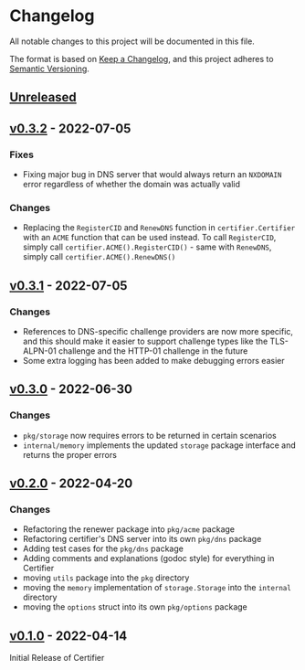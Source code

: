 # Changelog

All notable changes to this project will be documented in this file.

The format is based on [Keep a Changelog](https://keepachangelog.com/en/1.0.0/), and this project adheres
to [Semantic Versioning](https://semver.org/spec/v2.0.0.html).

## [Unreleased]

## [v0.3.2] - 2022-07-05

### Fixes

- Fixing major bug in DNS server that would always return an `NXDOMAIN` error regardless of whether the domain was actually valid

### Changes

- Replacing the `RegisterCID` and `RenewDNS` function in `certifier.Certifier` with an `ACME` function that can be used instead. To call `RegisterCID`, simply call `certifier.ACME().RegisterCID()` - same with `RenewDNS`, simply call `certifier.ACME().RenewDNS()`

## [v0.3.1] - 2022-07-05

### Changes

- References to DNS-specific challenge providers are now more specific, and this should make it easier
  to support challenge types like the TLS-ALPN-01 challenge and the HTTP-01 challenge in the future
- Some extra logging has been added to make debugging errors easier

## [v0.3.0] - 2022-06-30

### Changes

- `pkg/storage` now requires errors to be returned in certain scenarios
- `internal/memory` implements the updated `storage` package interface and returns the proper errors

## [v0.2.0] - 2022-04-20

### Changes

- Refactoring the renewer package into `pkg/acme` package
- Refactoring certifier's DNS server into its own `pkg/dns` package
- Adding test cases for the `pkg/dns` package
- Adding comments and explanations (godoc style) for everything in Certifier
- moving `utils` package into the `pkg` directory
- moving the `memory` implementation of `storage.Storage` into the `internal` directory
- moving the `options` struct into its own `pkg/options` package

## [v0.1.0] - 2022-04-14

Initial Release of Certifier

[unreleased]: https://github.com/loopholelabs/certifier/compare/v0.3.2...HEAD
[v0.3.2]: https://github.com/loopholelabs/certifier/releases/tag/v0.3.2
[v0.3.1]: https://github.com/loopholelabs/certifier/releases/tag/v0.3.1
[v0.3.0]: https://github.com/loopholelabs/certifier/releases/tag/v0.3.0
[v0.2.0]: https://github.com/loopholelabs/certifier/releases/tag/v0.2.0
[v0.1.0]: https://github.com/loopholelabs/certifier/releases/tag/v0.1.0

